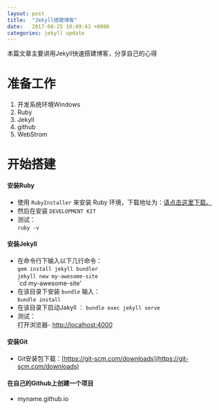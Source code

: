 ```yaml
---
layout: post
title:  "Jekyll搭建博客"
date:   2017-08-25 10:49:43 +0800
categories: jekyll update
---
```

本篇文章主要讲用Jekyll快速搭建博客，分享自己的心得
# 准备工作
1. 开发系统环境Windows
2. Ruby
3. Jekyll
4. github
5. WebStrom

# 开始搭建
#### 安装Ruby
* 使用 `RubyInstaller` 来安装 Ruby 环境，下载地址为：[请点击这里下载。](https://rubyinstaller.org/downloads/)
* 然后在安装 `DEVELOPMENT KIT`
* 测试：<br /> `ruby -v`

#### 安装Jekyll
* 在命令行下输入以下几行命令：<br />
 `gem install jekyll bundler` <br />
 `jekyll new my-awesome-site` <br />
 `cd my-awesome-site' <br />
* 在该目录下安装 `bundle` 输入：<br />
 `bundle install`
* 在该目录下启动Jakyll ：
 `bundle exec jekyll serve` <br />
* 测试：<br />
打开浏览器- [http://localhost:4000](http://localhost:4000)

#### 安装Git
* Git安装包下载：[https://git-scm.com/downloads](https://git-scm.com/downloads)

#### 在自己的Github上创建一个项目
* myname.github.io

